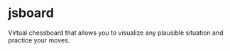 # jsboard
Virtual chessboard that allows you to visualize any plausible situation and practice your moves.
